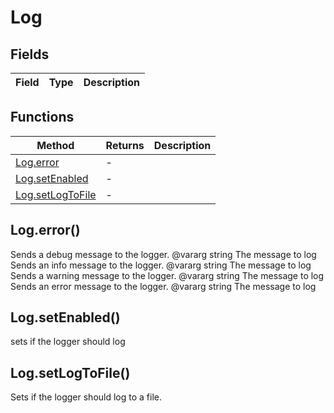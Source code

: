 # Log

## Fields

|Field|Type|Description|
|---|---|---|

## Functions

|Method|Returns|Description|
|---|---|---|
|[Log.error](#Log.error)|-|
|[Log.setEnabled](#Log.setEnabled)|-|
|[Log.setLogToFile](#Log.setLogToFile)|-|

## Log.error()
Sends a debug message to the logger.
@vararg string The message to log
Sends an info message to the logger.
@vararg string The message to log
Sends a warning message to the logger.
@vararg string The message to log
Sends an error message to the logger.
@vararg string The message to log

## Log.setEnabled()
sets if the logger should log

## Log.setLogToFile()
Sets if the logger should log to a file.

